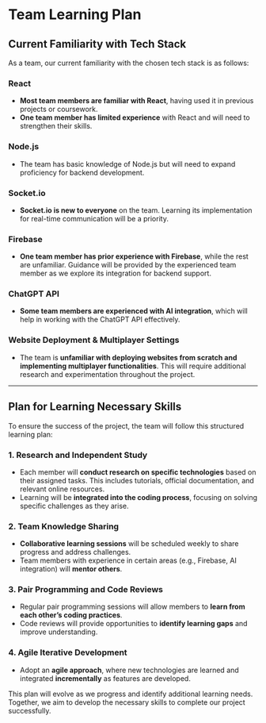 # Team Learning Plan

## Current Familiarity with Tech Stack

As a team, our current familiarity with the chosen tech stack is as follows:

### React
- **Most team members are familiar with React**, having used it in previous projects or coursework.
- **One team member has limited experience** with React and will need to strengthen their skills.

### Node.js
- The team has basic knowledge of Node.js but will need to expand proficiency for backend development.

### Socket.io
- **Socket.io is new to everyone** on the team. Learning its implementation for real-time communication will be a priority.

### Firebase
- **One team member has prior experience with Firebase**, while the rest are unfamiliar. Guidance will be provided by the experienced team member as we explore its integration for backend support.

### ChatGPT API
- **Some team members are experienced with AI integration**, which will help in working with the ChatGPT API effectively.

### Website Deployment & Multiplayer Settings
- The team is **unfamiliar with deploying websites from scratch and implementing multiplayer functionalities**. This will require additional research and experimentation throughout the project.

---

## Plan for Learning Necessary Skills

To ensure the success of the project, the team will follow this structured learning plan:

### 1. Research and Independent Study
- Each member will **conduct research on specific technologies** based on their assigned tasks. This includes tutorials, official documentation, and relevant online resources.
- Learning will be **integrated into the coding process**, focusing on solving specific challenges as they arise.

### 2. Team Knowledge Sharing
- **Collaborative learning sessions** will be scheduled weekly to share progress and address challenges.
- Team members with experience in certain areas (e.g., Firebase, AI integration) will **mentor others**.

### 3. Pair Programming and Code Reviews
- Regular pair programming sessions will allow members to **learn from each other’s coding practices**.
- Code reviews will provide opportunities to **identify learning gaps** and improve understanding.

### 4. Agile Iterative Development
- Adopt an **agile approach**, where new technologies are learned and integrated **incrementally** as features are developed.


This plan will evolve as we progress and identify additional learning needs. Together, we aim to develop the necessary skills to complete our project successfully.
